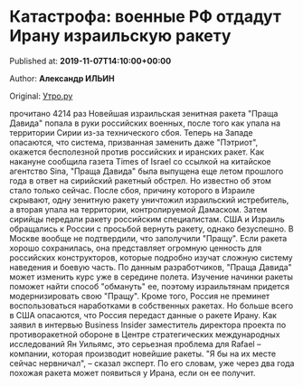 
# Катастрофа: военные РФ отдадут Ирану израильскую ракету

Published at: **2019-11-07T14:10:00+00:00**

Author: **Александр ИЛЬИН**

Original: [Утро.ру](https://utro.ru/army/2019/11/07/1423708.shtml)

прочитано 4214 раз
Новейшая израильская зенитная ракета "Праща Давида" попала в руки российских военных, после того как упала на территории Сирии из-за технического сбоя. Теперь на Западе опасаются, что система, призванная заменить даже "Пэтриот", окажется бесполезной против российских и иранских ракет.
Как накануне сообщила газета Times of Israel со ссылкой на китайское агентство Sina, "Праща Давида" была выпущена еще летом прошлого года в ответ на сирийский ракетный обстрел. Но известно об этом стало только сейчас.
После сбоя, причину которого в Израиле скрывают, одну зенитную ракету уничтожил израильский истребитель, а вторая упала на территории, контролируемой Дамаском. Затем сирийцы передали ракету российским специалистам.
США и Израиль обращались к России с просьбой вернуть ракету, однако безуспешно. В Москве вообще не подтвердили, что заполучили "Пращу".
Если ракета хорошо сохранилась, она представляет огромную ценность для российских конструкторов, которые подробно изучат сложную систему наведения и боевую часть. По данным разработчиков, "Праща Давида" может изменить курс уже в середине полета.
Изучение начинки ракеты поможет найти способ "обмануть" ее, поэтому израильтянам придется модернизировать свою "Пращу". Кроме того, Россия не преминет воспользоваться наработками в собственных ракетах.
Но больше всего в США опасаются, что Россия передаст данные о ракете Ирану. Как заявил в интервью Business Insider заместитель директора проекта по противоракетной обороне в Центре стратегических международных исследований Ян Уильямс, это серьезная проблема для Rafael – компании, которая производит новейшие ракеты.
"Я бы на их месте сейчас нервничал", – сказал эксперт.
По его словам, уже через два года похожая ракета может появиться у Ирана, если он ее получит.
